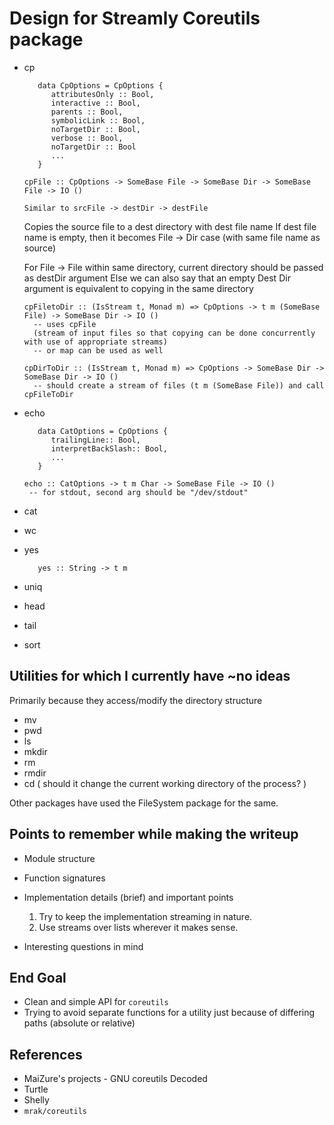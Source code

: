 # Design for Streamly Coreutils package

* cp
   ```
      data CpOptions = CpOptions {
         attributesOnly :: Bool,
         interactive :: Bool,
         parents :: Bool,
         symbolicLink :: Bool,
         noTargetDir :: Bool,
         verbose :: Bool,
         noTargetDir :: Bool
         ...
      }

  cpFile :: CpOptions -> SomeBase File -> SomeBase Dir -> SomeBase File -> IO ()

  Similar to srcFile -> destDir -> destFile
  ```
  Copies the source file to a dest directory with dest file name
  If dest file name is empty, then it becomes File -> Dir case (with same file name as source)

  For File -> File within same directory, current directory should be passed as destDir argument
  Else we can also say that an empty Dest Dir argument is equivalent to copying in the same directory

  ```
  cpFiletoDir :: (IsStream t, Monad m) => CpOptions -> t m (SomeBase File) -> SomeBase Dir -> IO ()
    -- uses cpFile
    (stream of input files so that copying can be done concurrently with use of appropriate streams)
    -- or map can be used as well

  cpDirToDir :: (IsStream t, Monad m) => CpOptions -> SomeBase Dir -> SomeBase Dir -> IO ()
    -- should create a stream of files (t m (SomeBase File)) and call cpFileToDir

  ```
* echo

   ```
      data CatOptions = CpOptions {
         trailingLine:: Bool,
         interpretBackSlash:: Bool,
         ...
      }

  echo :: CatOptions -> t m Char -> SomeBase File -> IO ()
    -- for stdout, second arg should be "/dev/stdout"
  ```

* cat
* wc
* yes
   ```
      yes :: String -> t m
   ```
* uniq
* head
* tail
* sort


## Utilities for which I currently have ~no ideas
Primarily because they access/modify the directory structure

* mv
* pwd
* ls
* mkdir
* rm
* rmdir
* cd ( should it change the current working directory of the process? )

Other packages have used the FileSystem package for the same.


## Points to remember while making the writeup

* Module structure
* Function signatures
* Implementation details (brief) and important points
  1. Try to keep the implementation streaming in nature.
  2. Use streams over lists wherever it makes sense.

* Interesting questions in mind


## End Goal

* Clean and simple API for `coreutils`
* Trying to avoid separate functions for a utility just because
  of differing paths (absolute or relative)

## References

* MaiZure's projects - GNU coreutils Decoded
* Turtle
* Shelly
* `mrak/coreutils`

